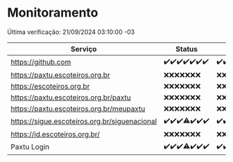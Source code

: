 # Monitoramento

Última verificação: 21/09/2024 03:10:00 -03

|Serviço|Status|Últimas 24h|
|---|---|---|
|https://github.com|<span title="2024-09-14: OK=23">✔️</span><span title="2024-09-15: OK=23">✔️</span><span title="2024-09-16: OK=23">✔️</span><span title="2024-09-17: OK=24">✔️</span><span title="2024-09-18: OK=23">✔️</span><span title="2024-09-19: OK=23">✔️</span><span title="2024-09-20: OK=5">✔️</span>|<span title="20/09/2024 03:11:00 -03 : 200">✔️</span><span title="20/09/2024 04:08:00 -03 : 200">✔️</span><span title="20/09/2024 05:11:00 -03 : 200">✔️</span><span title="20/09/2024 06:10:00 -03 : 200">✔️</span><span title="20/09/2024 07:08:00 -03 : 200">✔️</span><span title="20/09/2024 08:07:00 -03 : 200">✔️</span><span title="20/09/2024 09:14:00 -03 : 200">✔️</span><span title="20/09/2024 10:15:00 -03 : 200">✔️</span><span title="20/09/2024 11:08:00 -03 : 200">✔️</span><span title="20/09/2024 12:07:00 -03 : 200">✔️</span><span title="20/09/2024 13:09:00 -03 : 200">✔️</span><span title="20/09/2024 14:06:00 -03 : 200">✔️</span><span title="20/09/2024 15:10:00 -03 : 200">✔️</span><span title="20/09/2024 16:06:00 -03 : 200">✔️</span><span title="20/09/2024 17:08:00 -03 : 200">✔️</span><span title="20/09/2024 18:07:00 -03 : 200">✔️</span><span title="20/09/2024 19:07:00 -03 : 200">✔️</span><span title="20/09/2024 20:07:00 -03 : 200">✔️</span><span title="20/09/2024 21:37:00 -03 : 200">✔️</span><span title="20/09/2024 23:05:00 -03 : 200">✔️</span><span title="21/09/2024 00:09:00 -03 : 200">✔️</span><span title="21/09/2024 01:09:00 -03 : 200">✔️</span><span title="21/09/2024 02:07:00 -03 : 200">✔️</span><span title="21/09/2024 03:10:00 -03 : 200">✔️</span>|
|https://paxtu.escoteiros.org.br|<span title="2024-09-14: Falhas=23">❌</span><span title="2024-09-15: Falhas=23">❌</span><span title="2024-09-16: Falhas=23">❌</span><span title="2024-09-17: Falhas=24">❌</span><span title="2024-09-18: Falhas=23">❌</span><span title="2024-09-19: Falhas=23">❌</span><span title="2024-09-20: Falhas=5">❌</span>|<span title="20/09/2024 03:11:00 -03 : 403">❌</span><span title="20/09/2024 04:08:00 -03 : 403">❌</span><span title="20/09/2024 05:11:00 -03 : 403">❌</span><span title="20/09/2024 06:10:00 -03 : 403">❌</span><span title="20/09/2024 07:08:00 -03 : 403">❌</span><span title="20/09/2024 08:07:00 -03 : 403">❌</span><span title="20/09/2024 09:14:00 -03 : 403">❌</span><span title="20/09/2024 10:15:00 -03 : 403">❌</span><span title="20/09/2024 11:08:00 -03 : 403">❌</span><span title="20/09/2024 12:07:00 -03 : 403">❌</span><span title="20/09/2024 13:09:00 -03 : 403">❌</span><span title="20/09/2024 14:06:00 -03 : 403">❌</span><span title="20/09/2024 15:10:00 -03 : 403">❌</span><span title="20/09/2024 16:06:00 -03 : 403">❌</span><span title="20/09/2024 17:08:00 -03 : 403">❌</span><span title="20/09/2024 18:07:00 -03 : 403">❌</span><span title="20/09/2024 19:07:00 -03 : 403">❌</span><span title="20/09/2024 20:07:00 -03 : 403">❌</span><span title="20/09/2024 21:37:00 -03 : 403">❌</span><span title="20/09/2024 23:05:00 -03 : 403">❌</span><span title="21/09/2024 00:09:00 -03 : 403">❌</span><span title="21/09/2024 01:09:00 -03 : 403">❌</span><span title="21/09/2024 02:07:00 -03 : 403">❌</span><span title="21/09/2024 03:10:00 -03 : 403">❌</span>|
|https://escoteiros.org.br|<span title="2024-09-14: Falhas=23">❌</span><span title="2024-09-15: Falhas=23">❌</span><span title="2024-09-16: Falhas=23">❌</span><span title="2024-09-17: Falhas=24">❌</span><span title="2024-09-18: Falhas=23">❌</span><span title="2024-09-19: Falhas=23">❌</span><span title="2024-09-20: Falhas=5">❌</span>|<span title="20/09/2024 03:11:00 -03 : 403">❌</span><span title="20/09/2024 04:08:00 -03 : 403">❌</span><span title="20/09/2024 05:11:00 -03 : 403">❌</span><span title="20/09/2024 06:10:00 -03 : 403">❌</span><span title="20/09/2024 07:08:00 -03 : 403">❌</span><span title="20/09/2024 08:07:00 -03 : 403">❌</span><span title="20/09/2024 09:14:00 -03 : 403">❌</span><span title="20/09/2024 10:15:00 -03 : 403">❌</span><span title="20/09/2024 11:08:00 -03 : 403">❌</span><span title="20/09/2024 12:07:00 -03 : 403">❌</span><span title="20/09/2024 13:09:00 -03 : 403">❌</span><span title="20/09/2024 14:06:00 -03 : 403">❌</span><span title="20/09/2024 15:10:00 -03 : 403">❌</span><span title="20/09/2024 16:06:00 -03 : 403">❌</span><span title="20/09/2024 17:08:00 -03 : 403">❌</span><span title="20/09/2024 18:07:00 -03 : 403">❌</span><span title="20/09/2024 19:07:00 -03 : 403">❌</span><span title="20/09/2024 20:07:00 -03 : 403">❌</span><span title="20/09/2024 21:37:00 -03 : 403">❌</span><span title="20/09/2024 23:05:00 -03 : 403">❌</span><span title="21/09/2024 00:09:00 -03 : 403">❌</span><span title="21/09/2024 01:09:00 -03 : 403">❌</span><span title="21/09/2024 02:07:00 -03 : 403">❌</span><span title="21/09/2024 03:10:00 -03 : 403">❌</span>|
|https://paxtu.escoteiros.org.br/paxtu|<span title="2024-09-14: Falhas=23">❌</span><span title="2024-09-15: Falhas=23">❌</span><span title="2024-09-16: Falhas=23">❌</span><span title="2024-09-17: Falhas=24">❌</span><span title="2024-09-18: Falhas=23">❌</span><span title="2024-09-19: Falhas=23">❌</span><span title="2024-09-20: Falhas=5">❌</span>|<span title="20/09/2024 03:11:00 -03 : 403">❌</span><span title="20/09/2024 04:08:00 -03 : 403">❌</span><span title="20/09/2024 05:11:00 -03 : 403">❌</span><span title="20/09/2024 06:10:00 -03 : 403">❌</span><span title="20/09/2024 07:08:00 -03 : 403">❌</span><span title="20/09/2024 08:07:00 -03 : 403">❌</span><span title="20/09/2024 09:14:00 -03 : 403">❌</span><span title="20/09/2024 10:15:00 -03 : 403">❌</span><span title="20/09/2024 11:08:00 -03 : 403">❌</span><span title="20/09/2024 12:07:00 -03 : 403">❌</span><span title="20/09/2024 13:09:00 -03 : 403">❌</span><span title="20/09/2024 14:06:00 -03 : 403">❌</span><span title="20/09/2024 15:10:00 -03 : 403">❌</span><span title="20/09/2024 16:06:00 -03 : 403">❌</span><span title="20/09/2024 17:08:00 -03 : 403">❌</span><span title="20/09/2024 18:07:00 -03 : 403">❌</span><span title="20/09/2024 19:07:00 -03 : 403">❌</span><span title="20/09/2024 20:07:00 -03 : 403">❌</span><span title="20/09/2024 21:37:00 -03 : 403">❌</span><span title="20/09/2024 23:05:00 -03 : 403">❌</span><span title="21/09/2024 00:09:00 -03 : 403">❌</span><span title="21/09/2024 01:09:00 -03 : 403">❌</span><span title="21/09/2024 02:07:00 -03 : 403">❌</span><span title="21/09/2024 03:10:00 -03 : 403">❌</span>|
|https://paxtu.escoteiros.org.br/meupaxtu|<span title="2024-09-14: Falhas=23">❌</span><span title="2024-09-15: Falhas=23">❌</span><span title="2024-09-16: Falhas=23">❌</span><span title="2024-09-17: Falhas=24">❌</span><span title="2024-09-18: Falhas=23">❌</span><span title="2024-09-19: Falhas=23">❌</span><span title="2024-09-20: Falhas=5">❌</span>|<span title="20/09/2024 03:11:00 -03 : 403">❌</span><span title="20/09/2024 04:08:00 -03 : 403">❌</span><span title="20/09/2024 05:11:00 -03 : 403">❌</span><span title="20/09/2024 06:10:00 -03 : 403">❌</span><span title="20/09/2024 07:08:00 -03 : 403">❌</span><span title="20/09/2024 08:07:00 -03 : 403">❌</span><span title="20/09/2024 09:14:00 -03 : 403">❌</span><span title="20/09/2024 10:15:00 -03 : 403">❌</span><span title="20/09/2024 11:08:00 -03 : 403">❌</span><span title="20/09/2024 12:07:00 -03 : 403">❌</span><span title="20/09/2024 13:09:00 -03 : 403">❌</span><span title="20/09/2024 14:06:00 -03 : 403">❌</span><span title="20/09/2024 15:10:00 -03 : 403">❌</span><span title="20/09/2024 16:06:00 -03 : 403">❌</span><span title="20/09/2024 17:08:00 -03 : 403">❌</span><span title="20/09/2024 18:07:00 -03 : 403">❌</span><span title="20/09/2024 19:07:00 -03 : 403">❌</span><span title="20/09/2024 20:07:00 -03 : 403">❌</span><span title="20/09/2024 21:37:00 -03 : 403">❌</span><span title="20/09/2024 23:05:00 -03 : 403">❌</span><span title="21/09/2024 00:09:00 -03 : 403">❌</span><span title="21/09/2024 01:09:00 -03 : 403">❌</span><span title="21/09/2024 02:07:00 -03 : 403">❌</span><span title="21/09/2024 03:10:00 -03 : 403">❌</span>|
|https://sigue.escoteiros.org.br/siguenacional|<span title="2024-09-14: OK=23">✔️</span><span title="2024-09-15: OK=23">✔️</span><span title="2024-09-16: OK=23">✔️</span><span title="2024-09-17: OK=23, Falhas=1">⚠️</span><span title="2024-09-18: OK=23">✔️</span><span title="2024-09-19: OK=23">✔️</span><span title="2024-09-20: OK=5">✔️</span>|<span title="20/09/2024 03:11:00 -03 : 200">✔️</span><span title="20/09/2024 04:08:00 -03 : 200">✔️</span><span title="20/09/2024 05:11:00 -03 : 200">✔️</span><span title="20/09/2024 06:10:00 -03 : 200">✔️</span><span title="20/09/2024 07:08:00 -03 : 200">✔️</span><span title="20/09/2024 08:07:00 -03 : 200">✔️</span><span title="20/09/2024 09:14:00 -03 : 200">✔️</span><span title="20/09/2024 10:15:00 -03 : 200">✔️</span><span title="20/09/2024 11:08:00 -03 : 200">✔️</span><span title="20/09/2024 12:07:00 -03 : 200">✔️</span><span title="20/09/2024 13:09:00 -03 : 200">✔️</span><span title="20/09/2024 14:06:00 -03 : 200">✔️</span><span title="20/09/2024 15:10:00 -03 : 200">✔️</span><span title="20/09/2024 16:06:00 -03 : 200">✔️</span><span title="20/09/2024 17:08:00 -03 : 200">✔️</span><span title="20/09/2024 18:07:00 -03 : 200">✔️</span><span title="20/09/2024 19:07:00 -03 : 200">✔️</span><span title="20/09/2024 20:07:00 -03 : 200">✔️</span><span title="20/09/2024 21:37:00 -03 : 200">✔️</span><span title="20/09/2024 23:05:00 -03 : 200">✔️</span><span title="21/09/2024 00:09:00 -03 : 200">✔️</span><span title="21/09/2024 01:09:00 -03 : 200">✔️</span><span title="21/09/2024 02:07:00 -03 : 200">✔️</span><span title="21/09/2024 03:10:00 -03 : 200">✔️</span>|
|https://id.escoteiros.org.br/|<span title="2024-09-14: Falhas=23">❌</span><span title="2024-09-15: Falhas=23">❌</span><span title="2024-09-16: Falhas=23">❌</span><span title="2024-09-17: Falhas=24">❌</span><span title="2024-09-18: Falhas=23">❌</span><span title="2024-09-19: Falhas=23">❌</span><span title="2024-09-20: Falhas=5">❌</span>|<span title="20/09/2024 03:11:00 -03 : 403">❌</span><span title="20/09/2024 04:08:00 -03 : 403">❌</span><span title="20/09/2024 05:11:00 -03 : 403">❌</span><span title="20/09/2024 06:10:00 -03 : 403">❌</span><span title="20/09/2024 07:08:00 -03 : 403">❌</span><span title="20/09/2024 08:07:00 -03 : 403">❌</span><span title="20/09/2024 09:14:00 -03 : 403">❌</span><span title="20/09/2024 10:15:00 -03 : 403">❌</span><span title="20/09/2024 11:08:00 -03 : 403">❌</span><span title="20/09/2024 12:07:00 -03 : 403">❌</span><span title="20/09/2024 13:09:00 -03 : 403">❌</span><span title="20/09/2024 14:06:00 -03 : 403">❌</span><span title="20/09/2024 15:10:00 -03 : 403">❌</span><span title="20/09/2024 16:06:00 -03 : 403">❌</span><span title="20/09/2024 17:08:00 -03 : 403">❌</span><span title="20/09/2024 18:07:00 -03 : 403">❌</span><span title="20/09/2024 19:07:00 -03 : 403">❌</span><span title="20/09/2024 20:07:00 -03 : 403">❌</span><span title="20/09/2024 21:37:00 -03 : 403">❌</span><span title="20/09/2024 23:05:00 -03 : 403">❌</span><span title="21/09/2024 00:09:00 -03 : 403">❌</span><span title="21/09/2024 01:09:00 -03 : 403">❌</span><span title="21/09/2024 02:07:00 -03 : 403">❌</span><span title="21/09/2024 03:10:00 -03 : 403">❌</span>|
|Paxtu Login|<span title="2024-09-14: OK=23">✔️</span><span title="2024-09-15: OK=23">✔️</span><span title="2024-09-16: OK=23">✔️</span><span title="2024-09-17: OK=23, Falhas=1">⚠️</span><span title="2024-09-18: OK=23">✔️</span><span title="2024-09-19: OK=23">✔️</span><span title="2024-09-20: OK=5">✔️</span>|<span title="20/09/2024 03:11:00 -03 : 200">✔️</span><span title="20/09/2024 04:08:00 -03 : 200">✔️</span><span title="20/09/2024 05:11:00 -03 : 200">✔️</span><span title="20/09/2024 06:10:00 -03 : 200">✔️</span><span title="20/09/2024 07:08:00 -03 : 200">✔️</span><span title="20/09/2024 08:07:00 -03 : 200">✔️</span><span title="20/09/2024 09:14:00 -03 : 200">✔️</span><span title="20/09/2024 10:15:00 -03 : 200">✔️</span><span title="20/09/2024 11:08:00 -03 : 200">✔️</span><span title="20/09/2024 12:07:00 -03 : 200">✔️</span><span title="20/09/2024 13:09:00 -03 : 200">✔️</span><span title="20/09/2024 14:07:00 -03 : 200">✔️</span><span title="20/09/2024 15:10:00 -03 : 200">✔️</span><span title="20/09/2024 16:06:00 -03 : 200">✔️</span><span title="20/09/2024 17:08:00 -03 : 200">✔️</span><span title="20/09/2024 18:07:00 -03 : 200">✔️</span><span title="20/09/2024 19:07:00 -03 : 200">✔️</span><span title="20/09/2024 20:07:00 -03 : 200">✔️</span><span title="20/09/2024 21:37:00 -03 : 200">✔️</span><span title="20/09/2024 23:05:00 -03 : 200">✔️</span><span title="21/09/2024 00:09:00 -03 : 200">✔️</span><span title="21/09/2024 01:09:00 -03 : 200">✔️</span><span title="21/09/2024 02:07:00 -03 : 200">✔️</span><span title="21/09/2024 03:10:00 -03 : 200">✔️</span>|
